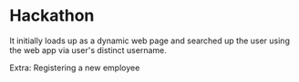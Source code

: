 # Hackathon

It initially loads up as a dynamic web page and searched up the user using the web app via user's distinct username.

Extra: Registering a new employee
